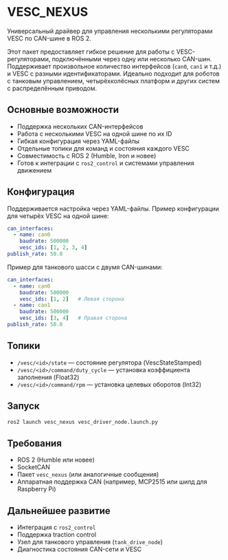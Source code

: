 # VESC_NEXUS

Универсальный драйвер для управления несколькими регуляторами VESC по CAN-шине в ROS 2.

Этот пакет предоставляет гибкое решение для работы с VESC-регуляторами, подключёнными через одну или несколько CAN-шин. Поддерживает произвольное количество интерфейсов (`can0`, `can1` и т.д.) и VESC с разными идентификаторами. Идеально подходит для роботов с танковым управлением, четырёхколёсных платформ и других систем с распределённым приводом.

## Основные возможности

- Поддержка нескольких CAN-интерфейсов
- Работа с несколькими VESC на одной шине по их ID
- Гибкая конфигурация через YAML-файлы
- Отдельные топики для команд и состояния каждого VESC
- Совместимость с ROS 2 (Humble, Iron и новее)
- Готов к интеграции с `ros2_control` и системами управления движением

## Конфигурация

Поддерживается настройка через YAML-файлы. Пример конфигурации для четырёх VESC на одной шине:

```yaml
can_interfaces:
  - name: can0
    baudrate: 500000
    vesc_ids: [1, 2, 3, 4]
publish_rate: 50.0
```

Пример для танкового шасси с двумя CAN-шинами:

```yaml
can_interfaces:
  - name: can0
    baudrate: 500000
    vesc_ids: [1, 2]   # Левая сторона
  - name: can1
    baudrate: 500000
    vesc_ids: [3, 4]   # Правая сторона
publish_rate: 50.0
```

## Топики

- `/vesc/<id>/state` — состояние регулятора (VescStateStamped)
- `/vesc/<id>/command/duty_cycle` — установка коэффициента заполнения (Float32)
- `/vesc/<id>/command/rpm` — установка целевых оборотов (Int32)

## Запуск

```bash
ros2 launch vesc_nexus vesc_driver_node.launch.py
```

## Требования

- ROS 2 (Humble или новее)
- SocketCAN
- Пакет `vesc_nexus` (или аналогичные сообщения)
- Аппаратная поддержка CAN (например, MCP2515 или шилд для Raspberry Pi)

## Дальнейшее развитие

- Интеграция с `ros2_control`
- Поддержка traction control
- Узел для танкового управления (`tank_drive_node`)
- Диагностика состояния CAN-сети и VESC